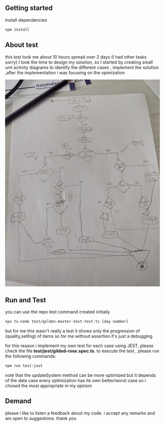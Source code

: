 ## Getting started

Install dependencies

```sh
npm install
```

## About test

this test took me about 10 hours spread over 2 days (I had other tasks sorry)
I took the time to design my solution, so I started by creating small uml activity diagrams to identify the different cases , implement the solution ,after the implementation i was focusing on the opimization

<img src="diagram.jpg" />

## Run and Test
you can use the  repo test  command created initially 
```bash
npx ts-node test/golden-master-text-test.ts [day number]
```

but for me this wasn't really a test it shows only the progression of (quality,sellIng) of items so for me without assertion it's just a debugging

for this reason i implement my own test for each case using JEST, please check the file **test/jest/gilded-rose.spec.ts**. to execute the test , please run the following commands:

```bash
npm run test:jest
```

note that the updateSystem method can be more optimized but it depends of the data case every optimization has its own better/worst case so i chosed the most appropriate in my opinion


## Demand
please i like to listen a feedback about my code. i accept any remarks and am open to suggestions.
thank you